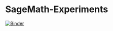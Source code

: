 # SageMath-Experiments
[![Binder](https://mybinder.org/badge_logo.svg)](https://mybinder.org/v2/gh/makrus/SageMath-Experiments/HEAD)

